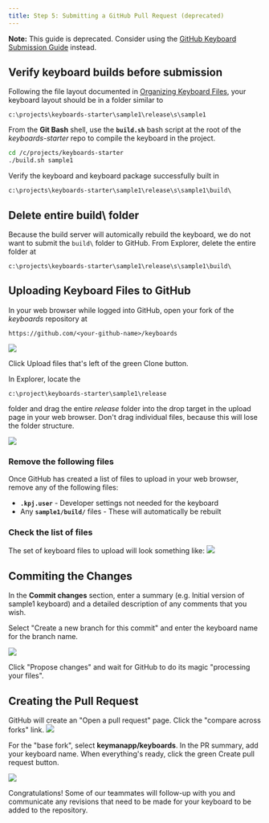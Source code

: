 ```yaml
---
title: Step 5: Submitting a GitHub Pull Request (deprecated)
---
```


**Note:** This guide is deprecated. Consider using the [GitHub Keyboard
Submission Guide](../github) instead.

## Verify keyboard builds before submission

Following the file layout documented in [Organizing Keyboard
Files](step-3), your keyboard layout should be in a folder similar to

``` none
c:\projects\keyboards-starter\sample1\release\s\sample1
```

From the **Git Bash** shell, use the **`build.sh`** bash script at the
root of the *keyboards-starter* repo to compile the keyboard in the
project.

``` bash
cd /c/projects/keyboards-starter
./build.sh sample1
```

Verify the keyboard and keyboard package successfully built in

``` none
c:\projects\keyboards-starter\sample1\release\s\sample1\build\
```

## Delete entire build\\ folder

Because the build server will automically rebuild the keyboard, we do
not want to submit the `build\` folder to GitHub. From Explorer, delete
the entire folder at

``` none
c:\projects\keyboards-starter\sample1\release\s\sample1\build\
```

## Uploading Keyboard Files to GitHub

In your web browser while logged into GitHub, open your fork of the
*keyboards* repository at

``` none
https://github.com/<your-github-name>/keyboards
```

![](/cdn/dev/img/developer/keyboards/clone-fork.png)

Click <span class="guibutton">Upload files</span> that's left of the
green Clone button.

In Explorer, locate the

``` none
c:\project\keyboards-starter\sample1\release
```

folder and drag the entire *release* folder into the drop target in the
upload page in your web browser. Don't drag individual files, because
this will lose the folder structure.

![](/cdn/dev/img/developer/keyboards/drag-files.png)

### Remove the following files

Once GitHub has created a list of files to upload in your web browser,
remove any of the following files:

-   **`.kpj.user`** - Developer settings not needed for the keyboard
-   Any **`sample1/build/`** files - These will automatically be rebuilt

### Check the list of files

The set of keyboard files to upload will look something like:
![](/cdn/dev/img/developer/keyboards/upload-sample1-files.png)

## Commiting the Changes

In the **Commit changes** section, enter a summary (e.g. Initial version
of sample1 keyboard) and a detailed description of any comments that you
wish.

Select "Create a new branch for this commit" and enter the keyboard name
for the branch name.

![](/cdn/dev/img/developer/keyboards/create-branch.png)

Click "Propose changes" and wait for GitHub to do its magic "processing
your files".

## Creating the Pull Request

GitHub will create an "Open a pull request" page. Click the "compare
across forks" link.
![](/cdn/dev/img/developer/keyboards/compare-across-forks.png)

For the "base fork", select **keymanapp/keyboards**. In the PR summary,
add your keyboard name. When everything's ready, click the green
<span class="guibutton">Create pull request</span> button.

![](/cdn/dev/img/developer/keyboards/base-fork-pr.png)

Congratulations! Some of our teammates will follow-up with you and
communicate any revisions that need to be made for your keyboard to be
added to the repository.

